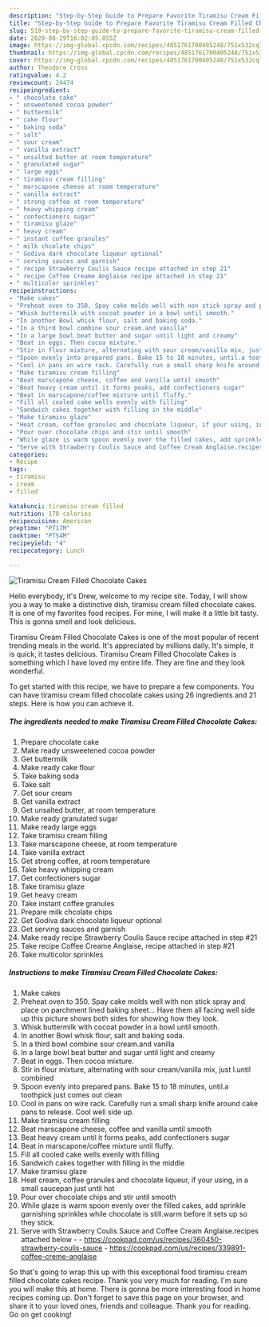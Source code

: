 ```yaml
---
description: "Step-by-Step Guide to Prepare Favorite Tiramisu Cream Filled Chocolate Cakes"
title: "Step-by-Step Guide to Prepare Favorite Tiramisu Cream Filled Chocolate Cakes"
slug: 519-step-by-step-guide-to-prepare-favorite-tiramisu-cream-filled-chocolate-cakes
date: 2020-08-29T16:02:05.855Z
image: https://img-global.cpcdn.com/recipes/4851761700405248/751x532cq70/tiramisu-cream-filled-chocolate-cakes-recipe-main-photo.jpg
thumbnail: https://img-global.cpcdn.com/recipes/4851761700405248/751x532cq70/tiramisu-cream-filled-chocolate-cakes-recipe-main-photo.jpg
cover: https://img-global.cpcdn.com/recipes/4851761700405248/751x532cq70/tiramisu-cream-filled-chocolate-cakes-recipe-main-photo.jpg
author: Theodore Cross
ratingvalue: 4.2
reviewcount: 24474
recipeingredient:
- " chocolate cake"
- " unsweetened cocoa powder"
- " buttermilk"
- " cake flour"
- " baking soda"
- " salt"
- " sour cream"
- " vanilla extract"
- " unsalted butter at room temperature"
- " granulated sugar"
- " large eggs"
- " tiramisu cream filling"
- " marscapone cheese at room temperature"
- " vanilla extract"
- " strong coffee at room temperature"
- " heavy whipping cream"
- " confectioners sugar"
- " tiramisu glaze"
- " heavy cream"
- " instant coffee granules"
- " milk chcolate chips"
- " Godiva dark chocolate liqueur optional"
- " serving sauces and garnish"
- " recipe Strawberry Coulis Sauce recipe attached in step 21"
- " recipe Coffee Creame Anglaise recipe attached in step 21"
- " multicolor sprinkles"
recipeinstructions:
- "Make cakes"
- "Preheat oven to 350. Spay cake molds well with non stick spray and place on parchment lined baking sheet... Have them all facing well side up this picture shows both sides for showing how they look."
- "Whisk buttermilk with cocoat powder in a bowl until smooth."
- "In another Bowl whisk flour, salt and baking soda."
- "In a third bowl combine sour cream.and vanilla"
- "In a large bowl beat butter and sugar until light and creamy"
- "Beat in eggs. Then cocoa mixture."
- "Stir in flour mixture, alternating with sour cream/vanilla mix, just I.until combined"
- "Spoon evenly into prepared pans. Bake 15 to 18 minutes, until.a toothpick just comes out clean"
- "Cool in pans on wire rack. Carefully run a small sharp knife around cake pans to release. Cool well side up."
- "Make tiramisu cream filling"
- "Beat marscapone cheese, coffee and vanilla umtil smooth"
- "Beat heavy cream until it forms peaks, add confectioners sugar"
- "Beat in marscapone/coffee mixture until fluffy."
- "Fill all cooled cake wells evenly with filling"
- "Sandwich cakes together with filling in the middle"
- "Make tiramisu glaze"
- "Heat cream, coffee granules and chocolate liqueur, if your using, in a small saucepan just until hot"
- "Pour over chocolate chips and stir until smooth"
- "While glaze is warm spoon evenly over the filled cakes, add sprinkle garnishing sprinkles while chocolate is still.warm before it sets up so they stick."
- "Serve with Strawberry Coulis Sauce and Coffee Cream Anglaise.recipes attached below  https://cookpad.com/us/recipes/360450-strawberry-coulis-sauce https://cookpad.com/us/recipes/339891-coffee-creme-anglaise"
categories:
- Recipe
tags:
- tiramisu
- cream
- filled

katakunci: tiramisu cream filled 
nutrition: 178 calories
recipecuisine: American
preptime: "PT17M"
cooktime: "PT54M"
recipeyield: "4"
recipecategory: Lunch

---
```



![Tiramisu Cream Filled Chocolate Cakes](https://img-global.cpcdn.com/recipes/4851761700405248/751x532cq70/tiramisu-cream-filled-chocolate-cakes-recipe-main-photo.jpg)

Hello everybody, it's Drew, welcome to my recipe site. Today, I will show you a way to make a distinctive dish, tiramisu cream filled chocolate cakes. It is one of my favorites food recipes. For mine, I will make it a little bit tasty. This is gonna smell and look delicious.



Tiramisu Cream Filled Chocolate Cakes is one of the most popular of recent trending meals in the world. It's appreciated by millions daily. It's simple, it is quick, it tastes delicious. Tiramisu Cream Filled Chocolate Cakes is something which I have loved my entire life. They are fine and they look wonderful.


To get started with this recipe, we have to prepare a few components. You can have tiramisu cream filled chocolate cakes using 26 ingredients and 21 steps. Here is how you can achieve it.

<!--inarticleads1-->

##### The ingredients needed to make Tiramisu Cream Filled Chocolate Cakes:

1. Prepare  chocolate cake
1. Make ready  unsweetened cocoa powder
1. Get  buttermilk
1. Make ready  cake flour
1. Take  baking soda
1. Take  salt
1. Get  sour cream
1. Get  vanilla extract
1. Get  unsalted butter, at room temperature
1. Make ready  granulated sugar
1. Make ready  large eggs
1. Take  tiramisu cream filling
1. Take  marscapone cheese, at room temperature
1. Take  vanilla extract
1. Get  strong coffee, at room temperature
1. Take  heavy whipping cream
1. Get  confectioners sugar
1. Take  tiramisu glaze
1. Get  heavy cream
1. Take  instant coffee granules
1. Prepare  milk chcolate chips
1. Get  Godiva dark chocolate liqueur optional
1. Get  serving sauces and garnish
1. Make ready  recipe Strawberry Coulis Sauce recipe attached in step #21
1. Take  recipe Coffee Creame Anglaise, recipe attached in step #21
1. Take  multicolor sprinkles




<!--inarticleads2-->

##### Instructions to make Tiramisu Cream Filled Chocolate Cakes:

1. Make cakes
1. Preheat oven to 350. Spay cake molds well with non stick spray and place on parchment lined baking sheet... Have them all facing well side up this picture shows both sides for showing how they look.
1. Whisk buttermilk with cocoat powder in a bowl until smooth.
1. In another Bowl whisk flour, salt and baking soda.
1. In a third bowl combine sour cream.and vanilla
1. In a large bowl beat butter and sugar until light and creamy
1. Beat in eggs. Then cocoa mixture.
1. Stir in flour mixture, alternating with sour cream/vanilla mix, just I.until combined
1. Spoon evenly into prepared pans. Bake 15 to 18 minutes, until.a toothpick just comes out clean
1. Cool in pans on wire rack. Carefully run a small sharp knife around cake pans to release. Cool well side up.
1. Make tiramisu cream filling
1. Beat marscapone cheese, coffee and vanilla umtil smooth
1. Beat heavy cream until it forms peaks, add confectioners sugar
1. Beat in marscapone/coffee mixture until fluffy.
1. Fill all cooled cake wells evenly with filling
1. Sandwich cakes together with filling in the middle
1. Make tiramisu glaze
1. Heat cream, coffee granules and chocolate liqueur, if your using, in a small saucepan just until hot
1. Pour over chocolate chips and stir until smooth
1. While glaze is warm spoon evenly over the filled cakes, add sprinkle garnishing sprinkles while chocolate is still.warm before it sets up so they stick.
1. Serve with Strawberry Coulis Sauce and Coffee Cream Anglaise.recipes attached below -  - https://cookpad.com/us/recipes/360450-strawberry-coulis-sauce - https://cookpad.com/us/recipes/339891-coffee-creme-anglaise




So that's going to wrap this up with this exceptional food tiramisu cream filled chocolate cakes recipe. Thank you very much for reading. I'm sure you will make this at home. There is gonna be more interesting food in home recipes coming up. Don't forget to save this page on your browser, and share it to your loved ones, friends and colleague. Thank you for reading. Go on get cooking!
